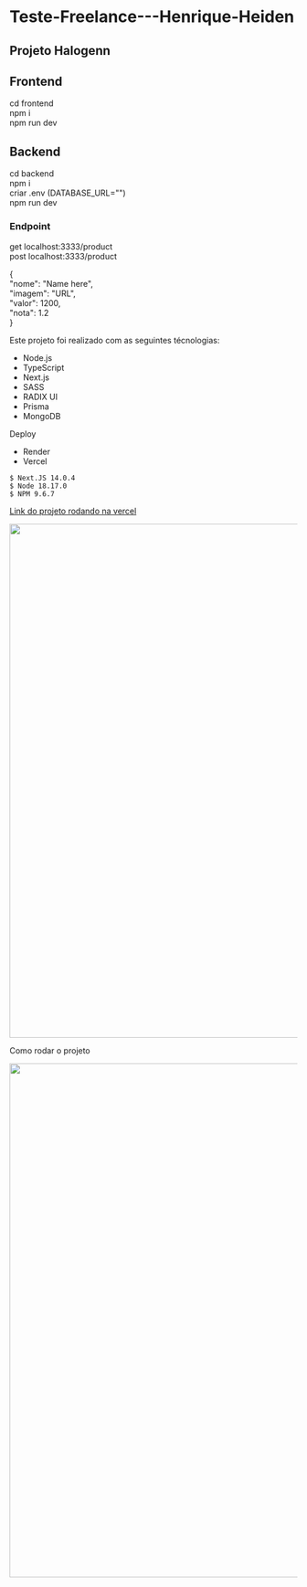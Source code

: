 # Teste-Freelance---Henrique-Heiden

<h2>Projeto Halogenn </h2>

<h2>Frontend </h2>
  cd frontend </br>
	npm i </br>
	npm run dev </br>
	
<h2>Backend</h2>
  cd backend </br>
	npm i </br>
	criar .env  (DATABASE_URL="")</br>
	npm run dev</br>

<h3>Endpoint</h3>
get localhost:3333/product </br>
post localhost:3333/product </br>

{    </br>
	"nome": "Name here", </br>
    "imagem": "URL", </br>
    "valor": 1200, </br>
    "nota": 1.2 </br>
} </br>

Este projeto foi realizado com as seguintes técnologias:
- Node.js
- TypeScript
- Next.js
- SASS
- RADIX UI
- Prisma
- MongoDB

Deploy
- Render
- Vercel


```
$ Next.JS 14.0.4
$ Node 18.17.0
$ NPM 9.6.7
```


<a href="https://freela-nextjs-henriqueheiden.vercel.app"> Link do projeto rodando na vercel </a>
	
<img src="https://camo.githubusercontent.com/7e3f4810de4248f221fce02fcbfd08eada033dce4fb5d7fd2903d8f8f7edf22f/68747470733a2f2f692e6962622e636f2f7a56515a664e5a2f68616c6f67656e6e2e706e67" width="900" />

Como rodar o projeto

<img src="https://camo.githubusercontent.com/b5387abb335b62ccec713249814d82d25353766e0972d1c6f8d0cd86d6ee7529/68747470733a2f2f692e6962622e636f2f4e7357673678592f68616c6f67656e6e2e676966" width="900" />



